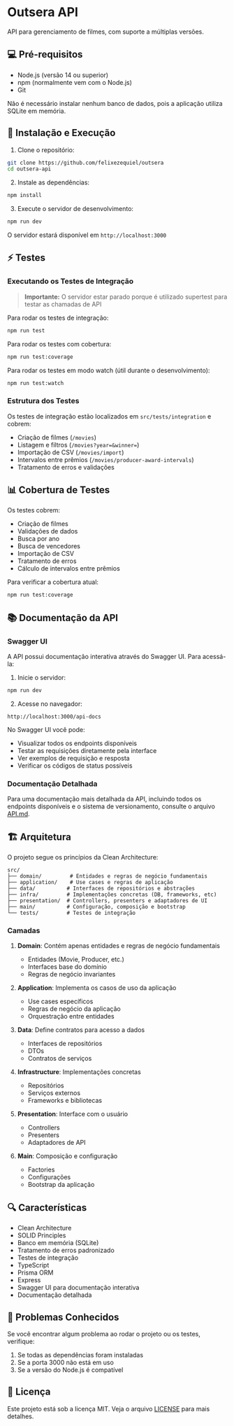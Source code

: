 # Outsera API

API para gerenciamento de filmes, com suporte a múltiplas versões.

## 💻 Pré-requisitos

- Node.js (versão 14 ou superior)
- npm (normalmente vem com o Node.js)
- Git

Não é necessário instalar nenhum banco de dados, pois a aplicação utiliza SQLite em memória.

## 🚀 Instalação e Execução

1. Clone o repositório:
```bash
git clone https://github.com/felixezequiel/outsera
cd outsera-api
```

2. Instale as dependências:
```bash
npm install
```

3. Execute o servidor de desenvolvimento:
```bash
npm run dev
```

O servidor estará disponível em `http://localhost:3000`

## ⚡ Testes

### Executando os Testes de Integração

> **Importante:** O servidor estar parado porque é utilizado supertest para testar as chamadas de API

Para rodar os testes de integração:
```bash
npm run test
```

Para rodar os testes com cobertura:
```bash
npm run test:coverage
```

Para rodar os testes em modo watch (útil durante o desenvolvimento):
```bash
npm run test:watch
```

### Estrutura dos Testes

Os testes de integração estão localizados em `src/tests/integration` e cobrem:
- Criação de filmes (`/movies`)
- Listagem e filtros (`/movies?year=&winner=`)
- Importação de CSV (`/movies/import`)
- Intervalos entre prêmios (`/movies/producer-award-intervals`)
- Tratamento de erros e validações

## 📊 Cobertura de Testes

Os testes cobrem:
- Criação de filmes
- Validações de dados
- Busca por ano
- Busca de vencedores
- Importação de CSV
- Tratamento de erros
- Cálculo de intervalos entre prêmios

Para verificar a cobertura atual:
```bash
npm run test:coverage
```

## 📚 Documentação da API

### Swagger UI

A API possui documentação interativa através do Swagger UI. Para acessá-la:

1. Inicie o servidor:
```bash
npm run dev
```

2. Acesse no navegador:
```
http://localhost:3000/api-docs
```

No Swagger UI você pode:
- Visualizar todos os endpoints disponíveis
- Testar as requisições diretamente pela interface
- Ver exemplos de requisição e resposta
- Verificar os códigos de status possíveis

### Documentação Detalhada

Para uma documentação mais detalhada da API, incluindo todos os endpoints disponíveis e o sistema de versionamento, consulte o arquivo [API.md](API.md).

## 🏗️ Arquitetura

O projeto segue os princípios da Clean Architecture:

```
src/
├── domain/         # Entidades e regras de negócio fundamentais
├── application/    # Use cases e regras de aplicação
├── data/          # Interfaces de repositórios e abstrações
├── infra/         # Implementações concretas (DB, frameworks, etc)
├── presentation/  # Controllers, presenters e adaptadores de UI
├── main/          # Configuração, composição e bootstrap
└── tests/         # Testes de integração
```

### Camadas

1. **Domain**: Contém apenas entidades e regras de negócio fundamentais
   - Entidades (Movie, Producer, etc.)
   - Interfaces base do domínio
   - Regras de negócio invariantes

2. **Application**: Implementa os casos de uso da aplicação
   - Use cases específicos
   - Regras de negócio da aplicação
   - Orquestração entre entidades

3. **Data**: Define contratos para acesso a dados
   - Interfaces de repositórios
   - DTOs
   - Contratos de serviços

4. **Infrastructure**: Implementações concretas
   - Repositórios
   - Serviços externos
   - Frameworks e bibliotecas

5. **Presentation**: Interface com o usuário
   - Controllers
   - Presenters
   - Adaptadores de API

6. **Main**: Composição e configuração
   - Factories
   - Configurações
   - Bootstrap da aplicação

## 🔍 Características

- Clean Architecture
- SOLID Principles
- Banco em memória (SQLite)
- Tratamento de erros padronizado
- Testes de integração
- TypeScript
- Prisma ORM
- Express
- Swagger UI para documentação interativa
- Documentação detalhada

## 🐛 Problemas Conhecidos

Se você encontrar algum problema ao rodar o projeto ou os testes, verifique:

1. Se todas as dependências foram instaladas
2. Se a porta 3000 não está em uso
3. Se a versão do Node.js é compatível

## 📝 Licença

Este projeto está sob a licença MIT. Veja o arquivo [LICENSE](LICENSE) para mais detalhes.
